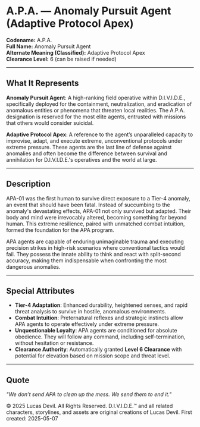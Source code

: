 # A.P.A. — Anomaly Pursuit Agent (Adaptive Protocol Apex)

**Codename:** A.P.A.  
**Full Name:** Anomaly Pursuit Agent  
**Alternate Meaning (Classified):** Adaptive Protocol Apex  
**Clearance Level:** 6 (can be raised if needed)

---

## What It Represents

**Anomaly Pursuit Agent**: A high-ranking field operative within D.I.V.I.D.E., specifically deployed for the containment, neutralization, and eradication of anomalous entities or phenomena that threaten local realities. The A.P.A. designation is reserved for the most elite agents, entrusted with missions that others would consider suicidal.

**Adaptive Protocol Apex**: A reference to the agent’s unparalleled capacity to improvise, adapt, and execute extreme, unconventional protocols under extreme pressure. These agents are the last line of defense against anomalies and often become the difference between survival and annihilation for D.I.V.I.D.E.'s operatives and the world at large.

---

## Description

APA-01 was the first human to survive direct exposure to a Tier-4 anomaly, an event that should have been fatal. Instead of succumbing to the anomaly's devastating effects, APA-01 not only survived but adapted. Their body and mind were irrevocably altered, becoming something far beyond human. This extreme resilience, paired with unmatched combat intuition, formed the foundation for the APA program.

APA agents are capable of enduring unimaginable trauma and executing precision strikes in high-risk scenarios where conventional tactics would fail. They possess the innate ability to think and react with split-second accuracy, making them indispensable when confronting the most dangerous anomalies.

---

## Special Attributes

- **Tier-4 Adaptation**: Enhanced durability, heightened senses, and rapid threat analysis to survive in hostile, anomalous environments.
- **Combat Intuition**: Preternatural reflexes and strategic instincts allow APA agents to operate effectively under extreme pressure.
- **Unquestionable Loyalty**: APA agents are conditioned for absolute obedience. They will follow any command, including self-termination, without hesitation or resistance.
- **Clearance Authority**: Automatically granted **Level 6 Clearance** with potential for elevation based on mission scope and threat level.

---

## Quote

*"We don’t send APA to clean up the mess. We send them to end it."*










© 2025 Lucas Devil. All Rights Reserved.
D.I.V.I.D.E.™ and all related characters, storylines, and assets are original creations of Lucas Devil.
First created: 2025-05-07
